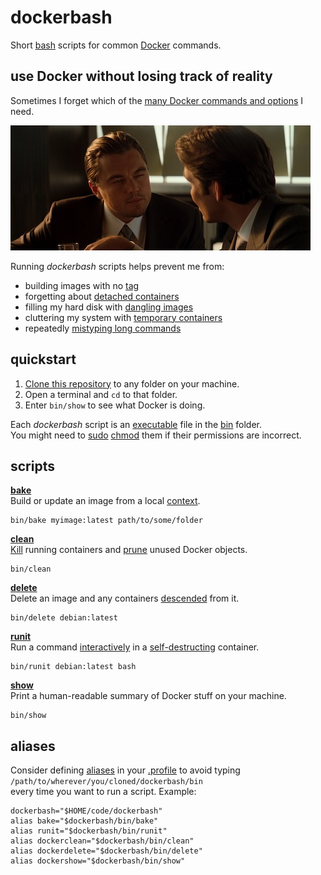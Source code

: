 # dockerbash

Short
[bash](https://en.wikipedia.org/wiki/Bash_(Unix_shell))
scripts for common
[Docker](https://www.docker.com/)
commands.

## use Docker without losing track of reality

Sometimes I forget which of the
[many Docker commands and options](https://docs.docker.com/engine/reference/commandline/cli/)
I need.

![Can I run these scripts inside a Docker container?](squint.jpg)

Running *dockerbash* scripts helps prevent me from:

* building images with no 
[tag](https://docs.docker.com/engine/reference/commandline/build/#tag-an-image--t)
* forgetting about
[detached containers](https://docs.docker.com/engine/reference/run/#detached-vs-foreground)
* filling my hard disk with
[dangling images](https://docs.docker.com/config/pruning/)
* cluttering my system with
[temporary containers](https://docs.docker.com/engine/reference/run/#clean-up---rm)
* repeatedly
[mistyping long commands](https://github.com/nvbn/thefuck)


## quickstart

1. [Clone this repository](https://help.github.com/articles/cloning-a-repository/)
to any folder on your machine.
2. Open a terminal and `cd` to that folder.
3. Enter `bin/show` to see what Docker is doing.

Each *dockerbash* script is an
[executable](https://en.wikipedia.org/wiki/File_system_permissions#Permissions)
file in the
[bin](bin)
folder.  
You might need to
[sudo](https://en.wikipedia.org/wiki/Sudo)
[chmod](https://en.wikipedia.org/wiki/Chmod)
them if their permissions are incorrect.

## scripts

**[bake](bin/bake)**  
Build or update an image from a local 
[context](https://docs.docker.com/engine/reference/commandline/build/#extended-description).

    bin/bake myimage:latest path/to/some/folder

**[clean](bin/clean)**  
[Kill](https://docs.docker.com/engine/reference/commandline/kill/)
running containers and
[prune](https://docs.docker.com/engine/reference/commandline/system_prune/)
unused Docker objects.

    bin/clean

**[delete](bin/delete)**  
Delete an image and any containers
[descended](https://docs.docker.com/engine/reference/commandline/ps/#ancestor)
from it.

    bin/delete debian:latest

**[runit](bin/runit)**  
Run a command
[interactively](https://docs.docker.com/engine/reference/run/#foreground)
in a
[self-destructing](https://docs.docker.com/engine/reference/run/#clean-up---rm)
container.

    bin/runit debian:latest bash

**[show](bin/show)**  
Print a human-readable summary of Docker stuff on your machine.

    bin/show

## aliases

Consider defining
[aliases](http://tldp.org/LDP/abs/html/aliases.html)
in your
[.profile](https://apple.stackexchange.com/questions/99835/how-to-create-bash-profile-and-profile)
to avoid typing  
`/path/to/wherever/you/cloned/dockerbash/bin`  
every time you want to run a script. Example:

```
dockerbash="$HOME/code/dockerbash"
alias bake="$dockerbash/bin/bake"
alias runit="$dockerbash/bin/runit"
alias dockerclean="$dockerbash/bin/clean"
alias dockerdelete="$dockerbash/bin/delete"
alias dockershow="$dockerbash/bin/show"
```
